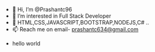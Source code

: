 - 👋 Hi, I’m @Prashantc96
- 👀 I’m interested in Full Stack Developer
- 🌱 HTML,CSS,JAVASCRIPT,BOOTSTRAP,NODEJS,C# .. 
- 📫  Reach me on email- prashantc634@gmail.com

<!---
Prashantc96/Prashantc96 is a ✨ special ✨ repository because its `README.md` (this file) appears on your GitHub profile.
You can click the Preview link to take a look at your changes.
--->
-  hello world
